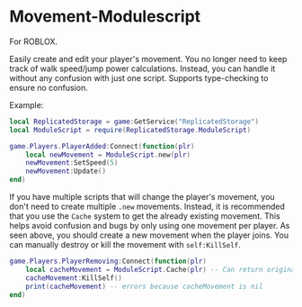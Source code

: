 # Movement-Modulescript
For ROBLOX.

Easily create and edit your player's movement. You no longer need to keep track of walk speed/jump power calculations. Instead, you can handle it without any confusion with just one script.
Supports type-checking to ensure no confusion.

Example:

```lua
local ReplicatedStorage = game:GetService("ReplicatedStorage")
local ModuleScript = require(ReplicatedStorage.ModuleScript)

game.Players.PlayerAdded:Connect(function(plr)
	local newMovement = ModuleScript.new(plr)
	newMovement:SetSpeed(5)
	newMovement:Update()
end)
```

If you have multiple scripts that will change the player's movement, you don't need to create multiple ```.new``` movements. Instead, it is recommended that you use the ```Cache``` system to get the already existing movement.
This helps avoid confusion and bugs by only using one movement per player. As seen above, you should create a new movement when the player joins.
You can manually destroy or kill the movement with ```self:KillSelf```.

```lua
game.Players.PlayerRemoving:Connect(function(plr)
	local cacheMovement = ModuleScript.Cache(plr) -- Can return original movement or nil if none exist
	cacheMovement:KillSelf()
	print(cacheMovement) -- errors because cacheMovement is nil
end)
```
